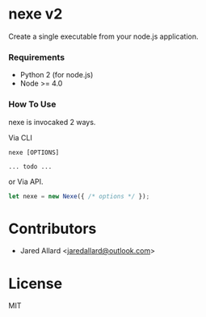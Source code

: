 # nexe v2

Create a single executable from your node.js application.

### Requirements

* Python 2 (for node.js)
* Node >= 4.0

### How To Use

nexe is invocaked 2 ways.

Via CLI

```
nexe [OPTIONS]

... todo ...
```

or Via API.

```js
let nexe = new Nexe({ /* options */ });
```

# Contributors

* Jared Allard &lt;jaredallard@outlook.com&gt;

# License 

MIT

